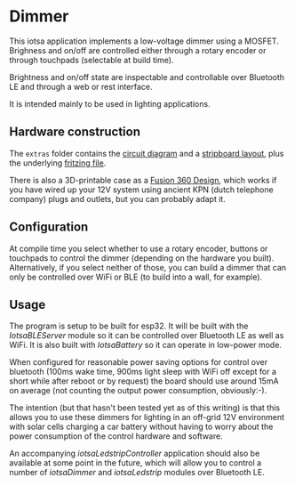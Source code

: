 # Dimmer

This iotsa application implements a low-voltage dimmer using a MOSFET. Brighness 
and on/off are controlled either through a rotary encoder or through touchpads 
(selectable at build time).

Brightness and on/off state are inspectable and controllable over Bluetooth LE
and through a web or rest interface.

It is intended mainly to be used in lighting applications.

## Hardware construction

The `extras` folder contains the [circuit diagram](extras/hardware_schematic.pdf) and a [stripboard layout](extras/hardware_board.pdf), plus the underlying [fritzing file](hardware.fzz).

There is also a 3D-printable case as a [Fusion 360 Design](extras/pluggable-12v-dimmer.f3d), which works if you have wired up your 12V system using ancient KPN (dutch telephone company) plugs and outlets, but you can probably adapt it.

## Configuration

At compile time you select whether to use a rotary encoder, buttons or touchpads
to control the dimmer (depending on the hardware you built). Alternatively, if you select neither of those, you can build a dimmer that can only be controlled over WiFi or BLE (to build into a wall, for example).

## Usage

The program is setup to be built for esp32. It will be built with the _IotsaBLEServer_ module so it can be controlled over Bluetooth LE as well as WiFi. It is also built with _IotsaBattery_ so it can operate in low-power mode.

When configured for reasonable power saving options for control over bluetooth (100ms wake time, 900ms light sleep with WiFi off except for a short while after reboot or by request) the board should use around 15mA on average (not counting the output power consumption, obviously:-). 

The intention (but that hasn't been tested yet as of this writing) is that this allows you to use these dimmers for lighting in an off-grid 12V environment with solar cells charging a car battery without having to worry about the power consumption of the control hardware and software.

An accompanying _iotsaLedstripController_ application should also be available at some point in the future, which will allow you to control a number of _iotsaDimmer_ and _iotsaLedstrip_ modules over Bluetooth LE.

